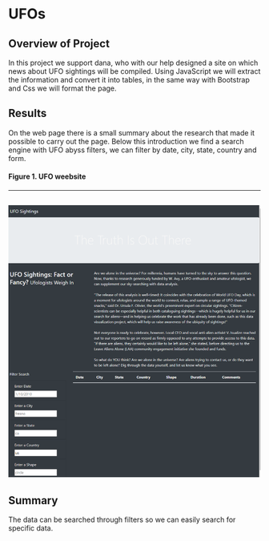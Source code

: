 # UFOs

## Overview of Project
In this project we support dana, who with our help designed a site on which news about UFO sightings will be compiled. Using JavaScript we will extract the information and convert it into tables, in the same way with Bootstrap and Css we will format the page.
## Results
On the web page there is a small summary about the research that made it possible to carry out the page. Below this introduction we find a search engine with UFO abyss filters, we can filter by date, city, state, country and form.

#### Figure 1. UFO weebsite
-------
![Buscador%20UFO.png](https://github.com/Ricardolpz99/UFOs/blob/main/images/Buscador%20UFO.png)
--------
## Summary

The data can be searched through filters so we can easily search for specific data.
